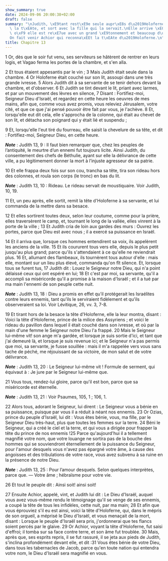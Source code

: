 ```yaml
---
show_summary: true
date: 2024-09-06 20:00:38+02:00
draft: false
summary: "\nJudith, \xE9tant rest\xE9e seule aupr\xE8s d\u2019Holoferne, lui tranche\
  \ la t\xEAte, et sort avec la fille qui la servait.\nElle arrive \xE0 B\xE9thulie,\
  \ o\xF9 elle est re\xE7ue avec un grand \xE9tonnement et beaucoup d\u2019applaudissements.\n\
  On fait venir Achior qui reconna\xEEt la t\xEAte d\u2019Holoferne.\n"
title: Chapitre 13
---
```





1 Or, dès que le soir fut venu, ses serviteurs se hâtèrent de rentrer en leurs logis, et Vagao ferma les portes de la chambre, et s'en alla.

2 Et tous étaient appesantis par le vin ; 3 Mais Judith était seule dans la chambre. 4 Or Holoferne était couché sur son lit, assoupi dans une très grande ivresse. 5 Alors Judith dit à sa servante de se tenir dehors devant la chambre, et d'observer. 6 Et Judith se tint devant le lit, priant avec larmes, et par un mouvement des lèvres en silence, 7 Disant : Fortifiez-moi, Seigneur Dieu d'Israël, et regardez en cette heure les oeuvres de mes mains, afin que, comme vous avez promis, vous releviez Jérusalem, votre cité, et que ce que j'ai pensé pouvoir être fait par vous, je l'achève. 8 Et, lorsqu'elle eut dit cela, elle s'approcha de la colonne, qui était au chevet de son lit, et détacha son poignard qui y était lié et suspendu ;

9 Et, lorsqu'elle l'eut tiré du fourreau, elle saisit la chevelure de sa tête, et dit : Fortifiez-moi, Seigneur Dieu, en cette heure.

***Note*** :  Judith 13, 9 : Il faut bien remarquer que, chez les peuples de l’antiquité, le meurtre d’un ennemi fut toujours licite. Ainsi Judith, du consentement des chefs de Béthulie, ayant sur elle la délivrance de cette ville, a pu légitimement donner la mort à l’injuste agresseur de sa patrie.

10 Et elle frappa deux fois sur son cou, trancha sa tête, tira son rideau hors des colonnes, et roula son corps (le tronc) en bas du lit.

***Note*** :  Judith 13, 10 : Rideau. Le rideau servait de moustiquaire. Voir Judith, 10, 19.

11 Et, un peu après, elle sortit, remit la tête d'Holoferne à sa servante, et lui commanda de la mettre dans sa besace.


12 Et elles sortirent toutes deux, selon leur coutume, comme pour la prière, elles traversèrent le camp, et, tournant le long de la vallée, elles vinrent à la porte de la ville ; 13 Et Judith cria de loin aux gardes des murs : Ouvrez les portes, parce que Dieu est avec nous ; il a exercé sa puissance en Israël.


14 Et il arriva que, lorsque ces hommes entendirent sa voix, ils appelèrent les anciens de la ville. 15 Et ils coururent tous vers elle, depuis le plus petit jusqu'au plus grand; parce qu'ils s'attendaient à ce qu'elle ne reviendrait plus. 16 Et, allumant des flambeaux, ils tournèrent tous autour d'elle : mais elle, montant sur un lieu plus élevé, commanda qu'on fît silence. Et, lorsque tous se furent tus, 17 Judith dit : Louez le Seigneur notre Dieu, qui n'a point délaissé ceux qui ont espéré en lui; 18 Et c'est par moi, sa servante, qu'il a accompli sa miséricorde qu'il a promise à la maison d'Israël ; et il a tué par ma main l'ennemi de son peuple cette nuit.

***Note*** :  Judith 13, 18 : Dieu a promis en effet qu’il protégerait les Israélites contre leurs ennemis, tant qu’ils le serviraient fidèlement et qu’ils observeraient sa loi. Voir Lévitique, 26, vv. 3, 7-8.

19 Et tirant hors de la besace la tête d'Holoferne, elle la leur montra, disant : Voici la tête d'Holoferne, prince de la milice des Assyriens ; et voici le rideau du pavillon dans lequel il était couché dans son ivresse, et où par la main d'une femme le Seigneur notre Dieu l'a frappé. 20 Mais le Seigneur lui-même vit! son ange m'a gardée, et lorsque je suis sortie d'ici, et tant que j'ai demeuré là, et lorsque je suis revenue ici; et le Seigneur n'a pas permis que moi, sa servante, je fusse souillée : mais il m'a rappelée vers vous sans tache de péché, me réjouissant de sa victoire, de mon salut et de votre délivrance.

***Note*** :  Judith 13, 20 : Le Seigneur lui-même vit ! Formule de serment, qui équivaut à : Je jure par le Seigneur lui-même que.

21 Vous tous, rendez-lui gloire, parce qu'il est bon, parce que sa miséricorde est éternelle.

***Note*** :  Judith 13, 21 : Voir Psaumes, 105, 1 ; 106, 1.


22 Alors tous, adorant le Seigneur, lui dirent : Le Seigneur vous a bénie en sa puissance, puisque par vous il a réduit à néant nos ennemis. 23 Or Ozias, prince du peuple d'Israël, lui dit : Vous êtes bénie, vous, ma fille, par le Seigneur Dieu très-haut, plus que toutes les femmes sur la terre. 24 Béni le Seigneur, qui a créé le ciel et la terre, et qui vous a dirigée pour frapper la tête du prince de nos ennemis !25 Parce qu'aujourd'hui il a tellement magnifié votre nom, que votre louange ne sortira pas de la bouche des hommes qui se souviendront éternellement de la puissance du Seigneur, pour l'amour desquels vous n'avez pas épargné votre âme, à cause des angoisses et des tribulations de votre race, vous avez subvenu à sa ruine en la présence de notre Dieu.

***Note*** :  Judith 13, 25 : Pour l’amour desquels. Selon quelques interprètes, parce que. ― Votre âme ; hébraïsme pour votre vie.

26 Et tout le peuple dit : Ainsi soit! ainsi soit!


27 Ensuite Achior, appelé, vint, et Judith lui dit : Le Dieu d'Israël, auquel vous avez vous-même rendu le témoignage qu'il se venge de ses ennemis, a coupé la tête de tous les infidèles, cette nuit, par ma main; 28 Et afin que vous éprouviez s'il eu est ainsi, voici la tête d'Holoferne, qui, dans le mépris de son orgueil, a méprisé le Dieu d'Israël, et vous menaçait de la mort, disant : Lorsque le peuple d'Israël sera pris, j'ordonnerai que tes flancs soient percés par le glaive. 29 Or Achior, voyant la tête d'Holoferne, fut saisi d'effroi; il tomba sur sa face contre terre, et son âme fut troublée. 30 Mais, après que, ses esprits repris, il se fut rassuré, il se jeta aux pieds de Judith, s'inclina profondément devant elle, et dit :31 Vous êtes bénie de votre Dieu, dans tous les tabernacles de Jacob, parce qu'en toute nation qui entendra votre nom, le Dieu d'Israël sera magnifié en vous.


